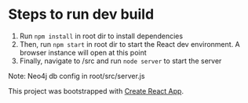 # Steps to run dev build
1. Run `npm install` in root dir to install dependencies
2. Then, run `npm start` in root dir to start the React dev environment. A browser instance will open at this point
3. Finally, navigate to /src and run `node server` to start the server

Note: Neo4j db config in root/src/server.js

This project was bootstrapped with [Create React App](https://github.com/facebookincubator/create-react-app).
